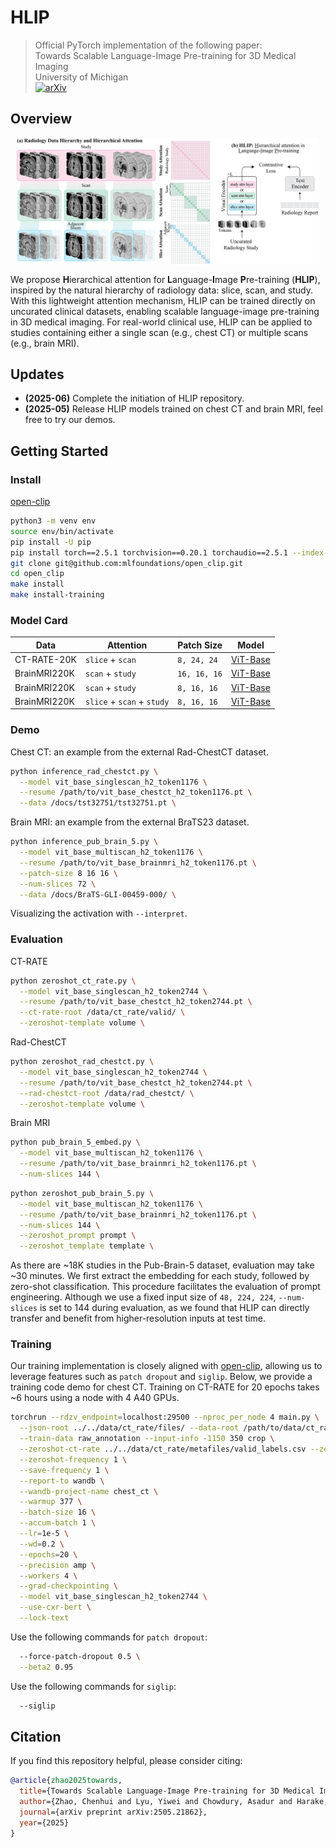# HLIP
> Official PyTorch implementation of the following paper:\
> Towards Scalable Language-Image Pre-training for 3D Medical Imaging\
> University of Michigan\
> [![arXiv](https://img.shields.io/badge/arXiv%20paper-2505.21862-b31b1b.svg)](https://arxiv.org/abs/2505.21862)&nbsp;


## Overview
<p align="center"><img src="https://github.com/Zch0414/hlip/blob/master/docs/github.png" width=96% height=96% class="center"></p>

We propose **H**ierarchical attention for **L**anguage-**I**mage **P**re-training (**HLIP**), inspired by the natural hierarchy of radiology data: slice, scan, and study. With this lightweight attention mechanism, HLIP can be trained directly on uncurated clinical datasets, enabling scalable language-image pre-training in 3D medical imaging. For real-world clinical use, HLIP can be applied to studies containing either a single scan (e.g., chest CT) or multiple scans (e.g., brain MRI).

## Updates
- **(2025-06)** Complete the initiation of HLIP repository.
- **(2025-05)** Release HLIP models trained on chest CT and brain MRI, feel free to try our demos.

## Getting Started

### Install 
[open-clip](https://github.com/mlfoundations/open_clip/tree/main)
```bash
python3 -m venv env
source env/bin/activate
pip install -U pip
pip install torch==2.5.1 torchvision==0.20.1 torchaudio==2.5.1 --index-url https://download.pytorch.org/whl/cu121
git clone git@github.com:mlfoundations/open_clip.git
cd open_clip
make install
make install-training
```

### Model Card
| Data | Attention | Patch Size | Model |
| -------- | -------- | -------- | -------- |
| CT-RATE-20K | <code>slice</code> + <code>scan</code> | <code>8, 24, 24</code> | [ViT-Base](https://drive.google.com/file/d/1muu7L9H3KaL3nq3fNtN8kKF1eDK3R5Z4/view?usp=drive_link) |
| BrainMRI220K | <code>scan</code> + <code>study</code> | <code>16, 16, 16</code> | [ViT-Base](https://drive.google.com/file/d/1uUdcE0TYx3K2YU7FQMfwb2FsFQjQcGil/view?usp=drive_link) |
| BrainMRI220K | <code>scan</code> + <code>study</code> | <code>8, 16, 16</code> | [ViT-Base](https://drive.google.com/file/d/12BwJvd6IEZynXM8jkled0ND7t11iuySj/view?usp=drive_link) |
| BrainMRI220K | <code>slice</code> + <code>scan</code> + <code>study</code> | <code>8, 16, 16</code> | [ViT-Base](https://drive.google.com/file/d/1FgOS3W6LhnhH4gJlbASPopUEXChcjeqy/view?usp=drive_link) |

### Demo
Chest CT: an example from the external Rad-ChestCT dataset.
```bash
python inference_rad_chestct.py \
  --model vit_base_singlescan_h2_token1176 \
  --resume /path/to/vit_base_chestct_h2_token1176.pt \
  --data /docs/tst32751/tst32751.pt \
```

Brain MRI: an example from the external BraTS23 dataset.
```bash
python inference_pub_brain_5.py \
  --model vit_base_multiscan_h2_token1176 \
  --resume /path/to/vit_base_brainmri_h2_token1176.pt \
  --patch-size 8 16 16 \
  --num-slices 72 \
  --data /docs/BraTS-GLI-00459-000/ \
```
Visualizing the activation with <code>--interpret</code>.

### Evaluation
CT-RATE
```bash
python zeroshot_ct_rate.py \
  --model vit_base_singlescan_h2_token2744 \
  --resume /path/to/vit_base_chestct_h2_token2744.pt \
  --ct-rate-root /data/ct_rate/valid/ \
  --zeroshot-template volume \
```

Rad-ChestCT
```bash
python zeroshot_rad_chestct.py \
  --model vit_base_singlescan_h2_token2744 \
  --resume /path/to/vit_base_chestct_h2_token2744.pt \
  --rad-chestct-root /data/rad_chestct/ \
  --zeroshot-template volume \
```

Brain MRI
```bash
python pub_brain_5_embed.py \
  --model vit_base_multiscan_h2_token1176 \
  --resume /path/to/vit_base_brainmri_h2_token1176.pt \
  --num-slices 144 \
```
```bash
python zeroshot_pub_brain_5.py \
  --model vit_base_multiscan_h2_token1176 \
  --resume /path/to/vit_base_brainmri_h2_token1176.pt \
  --num-slices 144 \
  --zeroshot_prompt prompt \
  --zeroshot_template template \
```
As there are ~18K studies in the Pub-Brain-5 dataset, evaluation may take ~30 minutes. We first extract the embedding for each study, followed by zero-shot classification. This procedure facilitates the evaluation of prompt engineering. Although we use a fixed input size of <code>48, 224, 224</code>, <code>--num-slices</code> is set to 144 during evaluation, as we found that HLIP can directly transfer and benefit from higher-resolution inputs at test time.

### Training

Our training implementation is closely aligned with [open-clip](https://github.com/mlfoundations/open_clip/tree/main), allowing us to leverage features such as <code>patch dropout</code> and <code>siglip</code>. Below, we provide a training code demo for chest CT. Training on CT-RATE for 20 epochs takes ~6 hours using a node with 4 A40 GPUs.

```bash
torchrun --rdzv_endpoint=localhost:29500 --nproc_per_node 4 main.py \
  --json-root ../../data/ct_rate/files/ --data-root /path/to/data/ct_rate/ \
  --train-data raw_annotation --input-info -1150 350 crop \
  --zeroshot-ct-rate ../../data/ct_rate/metafiles/valid_labels.csv --zeroshot-template volume \
  --zeroshot-frequency 1 \
  --save-frequency 1 \
  --report-to wandb \
  --wandb-project-name chest_ct \
  --warmup 377 \
  --batch-size 16 \
  --accum-batch 1 \
  --lr=1e-5 \
  --wd=0.2 \
  --epochs=20 \
  --precision amp \
  --workers 4 \
  --grad-checkpointing \
  --model vit_base_singlescan_h2_token2744 \
  --use-cxr-bert \
  --lock-text
```

Use the following commands for <code>patch dropout</code>:
```bash
  --force-patch-dropout 0.5 \
  --beta2 0.95
```

Use the following commands for <code>siglip</code>:
```bash
  --siglip
```

## Citation
If you find this repository helpful, please consider citing:
```bib
@article{zhao2025towards,
  title={Towards Scalable Language-Image Pre-training for 3D Medical Imaging},
  author={Zhao, Chenhui and Lyu, Yiwei and Chowdury, Asadur and Harake, Edward and Kondepudi, Akhil and Rao, Akshay and Hou, Xinhai and Lee, Honglak and Hollon, Todd},
  journal={arXiv preprint arXiv:2505.21862},
  year={2025}
}
```
